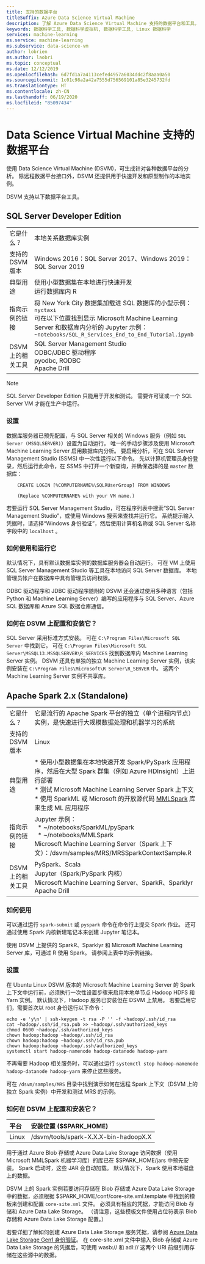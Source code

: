 ```yaml
---
title: 支持的数据平台
titleSuffix: Azure Data Science Virtual Machine
description: 了解 Azure Data Science Virtual Machine 支持的数据平台和工具。
keywords: 数据科学工具, 数据科学虚拟机, 数据科学工具, Linux 数据科学
services: machine-learning
ms.service: machine-learning
ms.subservice: data-science-vm
author: lobrien
ms.author: laobri
ms.topic: conceptual
ms.date: 12/12/2019
ms.openlocfilehash: 6d7fd1a7a4113cefed4957a6034ddc2f8aaa0a50
ms.sourcegitcommit: 1c01c98a2a42a7555d756569101a85e3245732fd
ms.translationtype: HT
ms.contentlocale: zh-CN
ms.lasthandoff: 06/19/2020
ms.locfileid: "85097434"
---
```

# <a name="data-platforms-supported-on-the-data-science-virtual-machine"></a>Data Science Virtual Machine 支持的数据平台

使用 Data Science Virtual Machine (DSVM)，可生成针对各种数据平台的分析。 除远程数据平台接口外，DSVM 还提供用于快速开发和原型制作的本地实例。

DSVM 支持以下数据平台工具。

## <a name="sql-server-developer-edition"></a>SQL Server Developer Edition

| | |
| ------------- | ------------- |
| 它是什么？   | 本地关系数据库实例      |
| 支持的 DSVM 版本      | Windows 2016：SQL Server 2017、Windows 2019：SQL Server 2019      |
| 典型用途      | 使用小型数据集在本地进行快速开发 <br/> 运行数据库内 R   |
| 指向示例的链接      |    将 New York City 数据集加载进 SQL 数据库的小型示例：<br/>  `nyctaxi` <br/> 可在以下位置找到显示 Microsoft Machine Learning Server 和数据库内分析的 Jupyter 示例：<br/> `~notebooks/SQL_R_Services_End_to_End_Tutorial.ipynb`  |
| DSVM 上的相关工具       | SQL Server Management Studio <br/> ODBC/JDBC 驱动程序<br/> pyodbc, RODBC<br />Apache Drill      |

> [!NOTE]
> SQL Server Developer Edition 只能用于开发和测试。 需要许可证或一个 SQL Server VM 才能在生产中运行。


### <a name="setup"></a>设置

数据库服务器已预先配置，与 SQL Server 相关的 Windows 服务（例如 `SQL Server (MSSQLSERVER)`）设置为自动运行。 唯一的手动步骤涉及使用 Microsoft Machine Learning Server 启用数据库内分析。 要启用分析，可在 SQL Server Management Studio (SSMS) 中一次性运行以下命令。 先以计算机管理员身份登录，然后运行此命令，在 SSMS 中打开一个新查询，并确保选择的是 `master` 数据库：

        CREATE LOGIN [%COMPUTERNAME%\SQLRUserGroup] FROM WINDOWS 

        (Replace %COMPUTERNAME% with your VM name.)
       
若要运行 SQL Server Management Studio，可在程序列表中搜索“SQL Server Management Studio”，或使用 Windows 搜索来查找并运行它。 系统提示输入凭据时，请选择“Windows 身份验证”，然后使用计算机名称或 SQL Server 名称字段中的 ```localhost``` 。

### <a name="how-to-use-and-run-it"></a>如何使用和运行它

默认情况下，具有默认数据库实例的数据库服务器会自动运行。 可在 VM 上使用 SQL Server Management Studio 等工具在本地访问 SQL Server 数据库。 本地管理员帐户在数据库中具有管理员访问权限。

ODBC 驱动程序和 JDBC 驱动程序随附的 DSVM 还会通过使用多种语言（包括 Python 和 Machine Learning Server）编写的应用程序与 SQL Server、Azure SQL 数据库和 Azure SQL 数据仓库通信。

### <a name="how-is-it-configured-and-installed-on-the-dsvm"></a>如何在 DSVM 上配置和安装它？ 

 SQL Server 采用标准方式安装。 可在 `C:\Program Files\Microsoft SQL Server` 中找到它。 可在 `C:\Program Files\Microsoft SQL Server\MSSQL13.MSSQLSERVER\R_SERVICES` 找到数据库内 Machine Learning Server 实例。 DSVM 还具有单独的独立 Machine Learning Server 实例，该实例安装在 `C:\Program Files\Microsoft\R Server\R_SERVER` 中。 这两个 Machine Learning Server 实例不共享库。


## <a name="apache-spark-2x-standalone"></a>Apache Spark 2.x (Standalone)

| | |
| ------------- | ------------- |
| 它是什么？   | 它是流行的 Apache Spark 平台的独立（单个进程内节点）实例，是快速进行大规模数据处理和机器学习的系统     |
| 支持的 DSVM 版本      | Linux     |
| 典型用途      | * 使用小型数据集在本地快速开发 Spark/PySpark 应用程序，然后在大型 Spark 群集（例如 Azure HDInsight）上进行部署<br/> * 测试 Microsoft Machine Learning Server Spark 上下文 <br />* 使用 SparkML 或 Microsoft 的开放源代码 [MMLSpark](https://github.com/Azure/mmlspark) 库来生成 ML 应用程序 |
| 指向示例的链接      |    Jupyter 示例： <br />&nbsp;&nbsp;* ~/notebooks/SparkML/pySpark <br /> &nbsp;&nbsp;* ~/notebooks/MMLSpark <br /> Microsoft Machine Learning Server（Spark 上下文）：/dsvm/samples/MRS/MRSSparkContextSample.R |
| DSVM 上的相关工具       | PySpark、Scala<br/>Jupyter（Spark/PySpark 内核）<br/>Microsoft Machine Learning Server、SparkR、Sparklyr <br />Apache Drill      |

### <a name="how-to-use-it"></a>如何使用
可以通过运行 `spark-submit` 或 `pyspark` 命令在命令行上提交 Spark 作业。 还可通过使用 Spark 内核新建笔记本来创建 Jupyter 笔记本。

使用 DSVM 上提供的 SparkR、Sparklyr 和 Microsoft Machine Learning Server 库，可通过 R 使用 Spark。 请参阅上表中的示例链接。

### <a name="setup"></a>设置
在 Ubuntu Linux DSVM 版本的 Microsoft Machine Learning Server 的 Spark 上下文中运行前，必须执行一次性设置步骤来启用本地单节点 Hadoop HDFS 和 Yarn 实例。 默认情况下，Hadoop 服务已安装但在 DSVM 上禁用。 若要启用它们，需要首次以 root 身份运行以下命令：

    echo -e 'y\n' | ssh-keygen -t rsa -P '' -f ~hadoop/.ssh/id_rsa
    cat ~hadoop/.ssh/id_rsa.pub >> ~hadoop/.ssh/authorized_keys
    chmod 0600 ~hadoop/.ssh/authorized_keys
    chown hadoop:hadoop ~hadoop/.ssh/id_rsa
    chown hadoop:hadoop ~hadoop/.ssh/id_rsa.pub
    chown hadoop:hadoop ~hadoop/.ssh/authorized_keys
    systemctl start hadoop-namenode hadoop-datanode hadoop-yarn

不再需要 Hadoop 相关服务时，可以通过运行 ```systemctl stop hadoop-namenode hadoop-datanode hadoop-yarn``` 来停止这些服务。

可在 `/dsvm/samples/MRS` 目录中找到演示如何在远程 Spark 上下文（DSVM 上的独立 Spark 实例）中开发和测试 MRS 的示例。


### <a name="how-is-it-configured-and-installed-on-the-dsvm"></a>如何在 DSVM 上配置和安装它？ 
|平台|安装位置 ($SPARK_HOME)|
|:--------|:--------|
|Linux   | /dsvm/tools/spark-X.X.X-bin-hadoopX.X|


用于通过 Azure Blob 存储或 Azure Data Lake Storage 访问数据（使用 Microsoft MMLSpark 机器学习库）的库已在 $SPARK_HOME/jars 中预先安装。 Spark 启动时，这些 JAR 会自动加载。 默认情况下，Spark 使用本地磁盘上的数据。 

DSVM 上的 Spark 实例若要访问存储在 Blob 存储或 Azure Data Lake Storage 中的数据，必须根据 $SPARK_HOME/conf/core-site.xml.template 中找到的模板来创建和配置 `core-site.xml` 文件。 必须具有相应的凭据，才能访问 Blob 存储和 Azure Data Lake Storage。 （请注意，这些模板文件使用占位符表示 Blob 存储和 Azure Data Lake Storage 配置。）

若要详细了解如何创建 Azure Data Lake Storage 服务凭据，请参阅 [Azure Data Lake Storage Gen1 身份验证](https://docs.microsoft.com/azure/data-lake-store/data-lake-store-authenticate-using-active-directory)。 在 core-site.xml 文件中输入 Blob 存储或 Azure Data Lake Storage 的凭据后，可使用 wasb:// 和 adl:// 这两个 URI 前缀引用存储在这些源中的数据。

